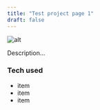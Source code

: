 ```yaml
---
title: "Test project page 1"
draft: false
---
```


![alt](//via.placeholder.com/640x150)
  
Description...
  
### Tech used
  
* item
* item
* item
